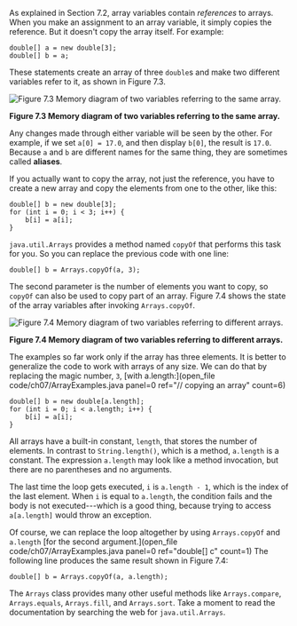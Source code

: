 As explained in Section 7.2, array variables contain *references* to arrays. When you make an assignment to an array variable, it simply copies the reference. But it doesn't copy the array itself. For example:

```code
double[] a = new double[3];
double[] b = a;
```

These statements create an array of three `double`s and make two different variables refer to it, as shown in Figure 7.3.


![Figure 7.3 Memory diagram of two variables referring to the same array.](figs/array3.jpg)

**Figure 7.3 Memory diagram of two variables referring to the same array.**


Any changes made through either variable will be seen by the other. For example, if we set `a[0] = 17.0`, and then display `b[0]`, the result is `17.0`. Because `a` and `b` are different names for the same thing, they are sometimes called **aliases**.

If you actually want to copy the array, not just the reference, you have to create a new array and copy the elements from one to the other, like this:

```code
double[] b = new double[3];
for (int i = 0; i < 3; i++) {
    b[i] = a[i];
}
```


`java.util.Arrays` provides a method named `copyOf` that performs this task for you. So you can replace the previous code with one line:

```code
double[] b = Arrays.copyOf(a, 3);
```

The second parameter is the number of elements you want to copy, so `copyOf` can also be used to copy part of an array. Figure 7.4 shows the state of the array variables after invoking `Arrays.copyOf`.

![Figure 7.4 Memory diagram of two variables referring to different arrays.](figs/array4.jpg)

**Figure 7.4 Memory diagram of two variables referring to different arrays.**




The examples so far work only if the array has three elements. It is better to generalize the code to work with arrays of any size. We can do that by replacing the magic number, `3`, [with a.length:](open_file code/ch07/ArrayExamples.java panel=0 ref="// copying an array" count=6)


```code
double[] b = new double[a.length];
for (int i = 0; i < a.length; i++) {
    b[i] = a[i];
}
```

All arrays have a built-in constant, `length`, that stores the number of elements. In contrast to `String.length()`, which is a method, `a.length` is a constant. The expression `a.length` may look like a method invocation, but there are no parentheses and no arguments.

The last time the loop gets executed, `i` is `a.length - 1`, which is the index of the last element. When `i` is equal to `a.length`, the condition fails and the body is not executed---which is a good thing, because trying to access `a[a.length]` would throw an exception.

Of course, we can replace the loop altogether by using `Arrays.copyOf` and `a.length` [for the second argument.](open_file code/ch07/ArrayExamples.java panel=0 ref="double[] c" count=1)
 The following line produces the same result shown in Figure 7.4:

```code
double[] b = Arrays.copyOf(a, a.length);
```

The `Arrays` class provides many other useful methods like `Arrays.compare`, `Arrays.equals`, `Arrays.fill`, and `Arrays.sort`. Take a moment to read the documentation by searching the web for `java.util.Arrays`.